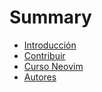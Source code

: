 # Summary

- [Introducción](./README.md)
- [Contribuir](./misc/contribuir.md)
- [Curso Neovim](./nvim/README.md)
- [Autores](./misc/autores_creditos.md)
